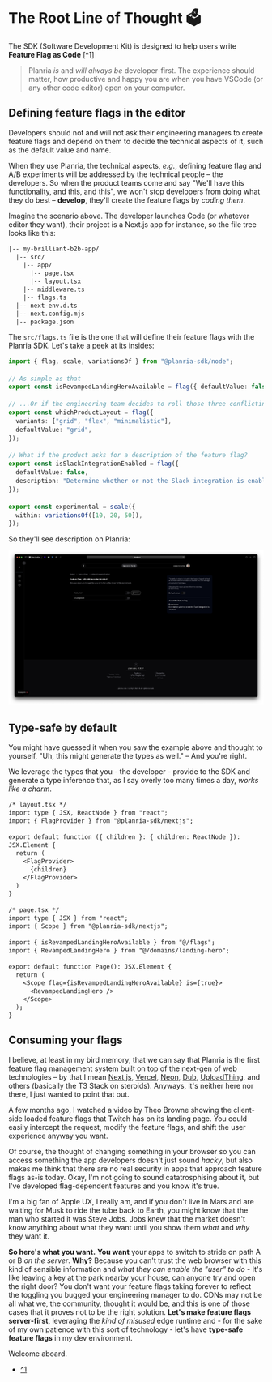 # The Root Line of Thought 🗳️

The SDK (Software Development Kit) is designed to help users write **Feature Flag as Code** [^1]

>
> Planria _is_ and _will always be_ developer-first. The experience should matter, how productive
> and happy you are when you have VSCode (or any other code editor) open on your computer.
>

## Defining feature flags in the editor

Developers should not and will not ask their engineering managers to create feature flags and
depend on them to decide the technical aspects of it, such as the default value and name.

When they use Planria, the technical aspects, _e.g._, defining feature flag and A/B experiments
will be addressed by the technical people – the developers. So when the product teams come 
and say "We'll have this functionality, and this, and this", we won't stop developers from doing 
what they do best – **develop**, they'll create the feature flags by *coding them*. 

Imagine the scenario above. The developer launches Code (or whatever editor they want), 
their project is a Next.js app for instance, so the file tree looks like this:

```plain
|-- my-brilliant-b2b-app/
  |-- src/
    |-- app/
      |-- page.tsx
      |-- layout.tsx
    |-- middleware.ts
    |-- flags.ts
  |-- next-env.d.ts
  |-- next.config.mjs
  |-- package.json
```

The `src/flags.ts` file is the one that will define their feature flags with the Planria SDK.
Let's take a peek at its insides:

```ts
import { flag, scale, variationsOf } from "@planria-sdk/node";

// As simple as that
export const isRevampedLandingHeroAvailable = flag({ defaultValue: false });

// ...Or if the engineering team decides to roll those three conflicting flags into one
export const whichProductLayout = flag({ 
  variants: ["grid", "flex", "minimalistic"],
  defaultValue: "grid",
});

// What if the product asks for a description of the feature flag?
export const isSlackIntegrationEnabled = flag({
  defaultValue: false,
  description: "Determine whether or not the Slack integration is enabled.",
});

export const experimental = scale({
  within: variationsOf([10, 20, 50]),
});
```

So they'll see description on Planria:

![Toggle Management page on Planria. Under the "About this flag" heading, the description field provides the following text: "Determine whether or not the Slack integration is enabled."](../screenshots/Apple%20Safari/Screenshot%202024-09-18%20Dark%20Mode%20-%20Feature%20Flags%20Toggle%20Management.png)

## Type-safe by default

You might have guessed it when you saw the example above and thought to yourself,
"Uh, this might generate the types as well." – And you're right.

We leverage the types that you - the developer - provide to the SDK and generate a
type inference that, as I say overly too many times a day, _works like a charm_.

```tsx
/* layout.tsx */
import type { JSX, ReactNode } from "react";
import { FlagProvider } from "@planria-sdk/nextjs";

export default function ({ children }: { children: ReactNode }): JSX.Element {
  return (
    <FlagProvider>
      {children}
    </FlagProvider>
  )
}

/* page.tsx */
import type { JSX } from "react";
import { Scope } from "@planria-sdk/nextjs";

import { isRevampedLandingHeroAvailable } from "@/flags";
import { RevampedLandingHero } from "@/domains/landing-hero";

export default function Page(): JSX.Element {
  return (
    <Scope flag={isRevampedLandingHeroAvailable} is={true}>
      <RevampedLandingHero />
    </Scope>
  );
}
```

## Consuming your flags

I believe, at least in my bird memory, that we can say that Planria is the first
feature flag management system built on top of the next-gen of web technologies
– by that I mean [Next.js](https://nextjs.org), [Vercel](https://vercel.com),
[Neon](https://neon.tech), [Dub](https://dub.co), [UploadThing](https://uploadthing.com),
and others (basically the T3 Stack on steroids). Anyways, it's neither here nor there,
I just wanted to point that out.

A few months ago, I watched a video by Theo Browne showing the client-side loaded
feature flags that Twitch has on its landing page. You could easily intercept
the request, modify the feature flags, and shift the user experience anyway you want.

Of course, the thought of changing something in your browser so you can access
something the app developers doesn't just sound _hacky_, but also makes me think
that there are no real security in apps that approach feature flags as-is today.
Okay, I'm not going to sound catatrosphising about it, but I've developed 
flag-dependent features and you know it's true.

I'm a big fan of Apple UX, I really am, and if you don't live in Mars and are waiting
for Musk to ride the tube back to Earth, you might know that the man who started it
was Steve Jobs. Jobs knew that the market doesn't know anything about what they want
until you show them _what_ and _why_ they want it.

**So here's what you want.** **You want** your apps to switch to stride on path A or B
_on the server_. **Why?** Because you can't trust the web browser with this kind of
sensible information and _what they can enable the "user" to do_ - It's like leaving a
key at the park nearby your house, can anyone try and open the right door? You don't 
want your feature flags taking forever to reflect the toggling you bugged your 
engineering manager to do. CDNs may not be all what we, the community, thought it would be, 
and this is one of those cases that it proves not to be the right solution. 
**Let's make feature flags server-first**, leveraging the _kind of misused_ edge runtime 
and - for the sake of my own patience with this sort of technology - 
let's have **type-safe feature flags** in my dev environment.

Welcome aboard.

- [^1](https://vercel.com/docs/workflow-collaboration/feature-flags/flags-pattern-nextjs)
